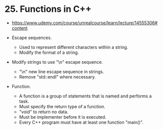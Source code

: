 # 25. Functions in C++

- <https://www.udemy.com/course/unrealcourse/learn/lecture/14555306#content>

- Escape sequences.
  - Used to represent different characters within a string.
  - Modify the format of a string.
- Modify strings to use "\n" escape sequence.
  - "\n" new line escape sequence in strings.
  - Remove "std::endl" where necessary.
- Function.
  - A function is a group of statements that is named and performs a task.
  - Must specify the return type of a function.
  - "void" to return no data.
  - Must be implementer before it is executed.
  - Every C++ program must have at least one function "main()".

